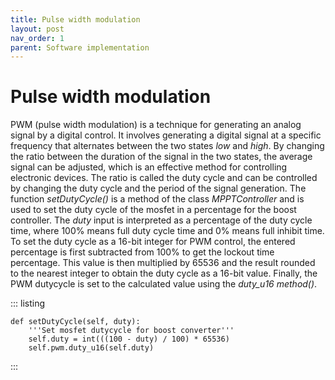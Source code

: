 ```yaml
---
title: Pulse width modulation
layout: post
nav_order: 1
parent: Software implementation
---
```


# Pulse width modulation

PWM (pulse width modulation) is a technique for generating an analog
signal by a digital control. It involves generating a digital signal at
a specific frequency that alternates between the two states *low* and
*high*. By changing the ratio between the duration of the signal in the
two states, the average signal can be adjusted, which is an effective
method for controlling electronic devices. The ratio is called the duty
cycle and can be controlled by changing the duty cycle and the period of
the signal generation. The function *setDutyCycle()* is a method of the
class *MPPTController* and is used to set the duty cycle of the mosfet
in a percentage for the boost controller. The *duty* input is
interpreted as a percentage of the duty cycle time, where 100% means
full duty cycle time and 0% means full inhibit time. To set the duty
cycle as a 16-bit integer for PWM control, the entered percentage is
first subtracted from 100% to get the lockout time percentage. This
value is then multiplied by 65536 and the result rounded to the nearest
integer to obtain the duty cycle as a 16-bit value. Finally, the PWM
dutycycle is set to the calculated value using the *duty_u16 method()*.

::: listing
``` {.python frame="lines" linenos="" xleftmargin="2em"}
def setDutyCycle(self, duty):
    '''Set mosfet dutycycle for boost converter'''
    self.duty = int(((100 - duty) / 100) * 65536)
    self.pwm.duty_u16(self.duty)
```
:::
